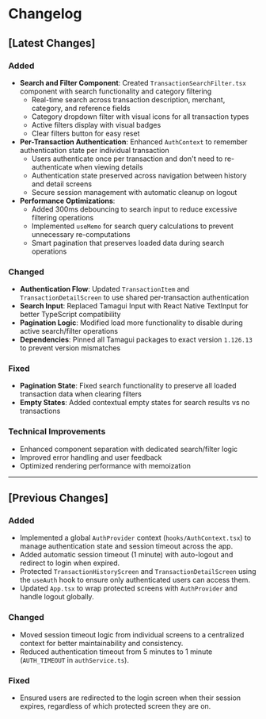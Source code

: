 # Changelog

## [Latest Changes]

### Added
- **Search and Filter Component**: Created `TransactionSearchFilter.tsx` component with search functionality and category filtering
  - Real-time search across transaction description, merchant, category, and reference fields
  - Category dropdown filter with visual icons for all transaction types
  - Active filters display with visual badges
  - Clear filters button for easy reset
- **Per-Transaction Authentication**: Enhanced `AuthContext` to remember authentication state per individual transaction
  - Users authenticate once per transaction and don't need to re-authenticate when viewing details
  - Authentication state preserved across navigation between history and detail screens
  - Secure session management with automatic cleanup on logout
- **Performance Optimizations**: 
  - Added 300ms debouncing to search input to reduce excessive filtering operations
  - Implemented `useMemo` for search query calculations to prevent unnecessary re-computations
  - Smart pagination that preserves loaded data during search operations

### Changed
- **Authentication Flow**: Updated `TransactionItem` and `TransactionDetailScreen` to use shared per-transaction authentication
- **Search Input**: Replaced Tamagui Input with React Native TextInput for better TypeScript compatibility
- **Pagination Logic**: Modified load more functionality to disable during active search/filter operations
- **Dependencies**: Pinned all Tamagui packages to exact version `1.126.13` to prevent version mismatches

### Fixed
- **Pagination State**: Fixed search functionality to preserve all loaded transaction data when clearing filters
- **Empty States**: Added contextual empty states for search results vs no transactions

### Technical Improvements
- Enhanced component separation with dedicated search/filter logic
- Improved error handling and user feedback
- Optimized rendering performance with memoization

---

## [Previous Changes]

### Added
- Implemented a global `AuthProvider` context (`hooks/AuthContext.tsx`) to manage authentication state and session timeout across the app.
- Added automatic session timeout (1 minute) with auto-logout and redirect to login when expired.
- Protected `TransactionHistoryScreen` and `TransactionDetailScreen` using the `useAuth` hook to ensure only authenticated users can access them.
- Updated `App.tsx` to wrap protected screens with `AuthProvider` and handle logout globally.

### Changed
- Moved session timeout logic from individual screens to a centralized context for better maintainability and consistency.
- Reduced authentication timeout from 5 minutes to 1 minute (`AUTH_TIMEOUT` in `authService.ts`).

### Fixed
- Ensured users are redirected to the login screen when their session expires, regardless of which protected screen they are on. 